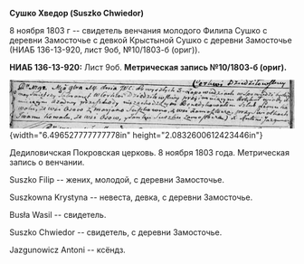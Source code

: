 **Сушко Хведор (Suszko Chwiedor)**

8 ноября 1803 г -- свидетель венчания молодого Филипа Сушко с деревни
Замосточье с девкой Крыстыной Сушко с деревни Замосточье (НИАБ
136-13-920, лист 9об, №10/1803-б (ориг)).

**НИАБ 136-13-920:** Лист 9об. **Метрическая запись №10/1803-б (ориг).**

![](./media/311d5f95c03a2d0f16b1324d2132252da464c125.png){width="6.496527777777778in"
height="2.0832600612423446in"}

Дедиловичская Покровская церковь. 8 ноября 1803 года. Метрическая запись
о венчании.

Suszko Filip -- жених, молодой, с деревни Замосточье.

Suszkowna Krystyna -- невеста, девка, с деревни Замосточье.

Busła Wasil -- свидетель.

Suszko Chwiedor -- свидетель, с деревни Замосточье.

Jazgunowicz Antoni -- ксёндз.
